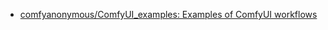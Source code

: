 - [comfyanonymous/ComfyUI_examples: Examples of ComfyUI workflows](https://github.com/comfyanonymous/ComfyUI_examples)